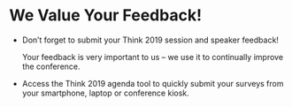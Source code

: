 # We Value Your Feedback!

* Don’t forget to submit your Think 2019 session and speaker feedback!

    Your feedback is very important to us – we use it to continually improve the conference.

* Access the Think 2019 agenda tool to quickly submit your surveys from your smartphone, laptop or conference kiosk.
